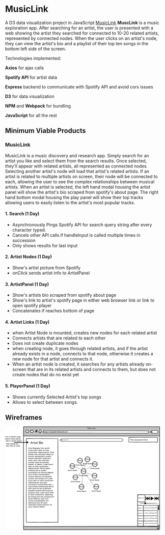 # MusicLink
A D3 data visualization project in JavaScript
[MusicLink](#)
**MuscLink** is a music exploration app. After searching for an artist, the user is presented with a web showing the artist they searched for connected to 10-20 related artists, represented by connected nodes. When the user clicks on an artist's node, they can view the artist's bio and a playlist of their top ten songs in the bottom left side of the screen.

Technologies implemented: 

**Axios** for ajax calls

**Spotify API** for artist data

**Express** backend to communicate with Spotify API and avoid cors issues

**D3** for data visualization

**NPM** and **Webpack** for bundling

**JavaScript** for all the rest

## Minimum Viable Products
### MusicLink
MusicLink is a music discovery and research app. Simply search for an artist you like and select them from the search results. Once selected, they'll appear with related artists, all represented as connected nodes. Selecting another artist's node will load that artist's related artists. If an artist is related to multiple artists on screen, their node will be connected to each, allowing the user to see the complex relationships between musical artists. When an artist is selected, the left hand modal housing the artist panel will show the artist's bio scraped from spotify's about page. The right hand bottom modal housing the play panel will show their top tracks allowing users to easily listen to the artist's most popular tracks.

#### 1. Search **(1 Day)**
* Asynchronously Pings Spotify API for search query string after every character typed.
* Cancels other API calls if handleInput is called multiple times in succession
* Only shows results for last input

#### 2. Artist Nodes **(1 Day)**
* Show's artist picture from Spotify
* onClick sends artist info to ArtistPanel

#### 3. ArtistPanel **(1 Day)**
* Show's artists bio scraped from spotify about page
* Show's link to artist's spotify page in either web browser link or link to open spotify player
* Concatenates if reaches bottom of page 

#### 4. Artist Links **(1 Day)**
* when Artist Node is mounted, creates new nodes for each related artist
* Connects artists that are related to each other
* Does not create duplicate nodes
* when creating node, it goes through related artists, and if the artist already exists in a node, connects to that node, otherwise it creates a new node for that artist and connects it. 
* When an artist node is created, it searches for any artists already on-screen that are in its related artists and connects to them, but does not create nodes that do no exist yet

#### 5. PlayerPanel **(1 Day)**
* Shows currently Selected Artist's top songs
* Allows to select between songs.

## Wireframes

![](https://raw.githubusercontent.com/ThinkSalat/MusicLink/master/wireframe.png)